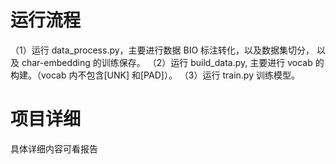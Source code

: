 # 运行流程

（1）运行 data_process.py，主要进行数据 BIO 标注转化，以及数据集切分，
以及 char-embedding 的训练保存。
（2）运行 build_data.py, 主要进行 vocab 的构建。（vocab 内不包含[UNK]
和[PAD]）。
（3）运行 train.py 训练模型。

# 项目详细
 具体详细内容可看报告
